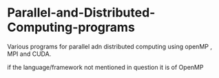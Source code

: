 # Parallel-and-Distributed-Computing-programs
Various programs for parallel adn distributed computing using openMP , MPI and CUDA.

if the language/framework not mentioned in question it is of OpenMP
